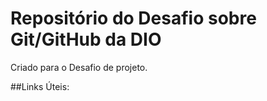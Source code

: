 # Repositório do Desafio sobre Git/GitHub da DIO
Criado para o Desafio de projeto.


##Links Úteis:

